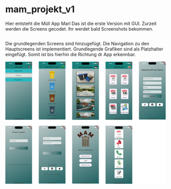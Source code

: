 # mam_projekt_v1

Hier entsteht die Müll App Marl
Das ist die erste Version mit GUI. Zurzeit werden die Screens gecodet. Ihr werdet bald Screenshots bekommen.
##
Die grundlegenden Screens sind hinzugefügt. Die Navigation zu den Hauptscreens ist implementiert.
Grundlegende Grafiken sind als Platzhalter eingefügt. 
Somit ist bis hierhin die Richtung dr App erkennbar.

![Preview_Screens](lib/config/Screenshots/Preview_Screens.png)